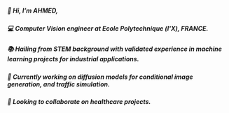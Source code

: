 ##### 👋 Hi, I’m AHMED,
##### 💻 Computer Vision engineer at Ecole Polytechnique (l'X), FRANCE. 
##### 📚 Hailing from STEM background with validated experience in machine learning projects for industrial applications. 
##### 🌱 Currently working on diffusion models for conditional image generation, and traffic simulation.
##### 🤝 Looking to collaborate on healthcare projects.
